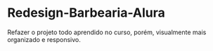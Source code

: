 # Redesign-Barbearia-Alura
Refazer o projeto todo aprendido no curso, porém, visualmente mais organizado e responsivo.
